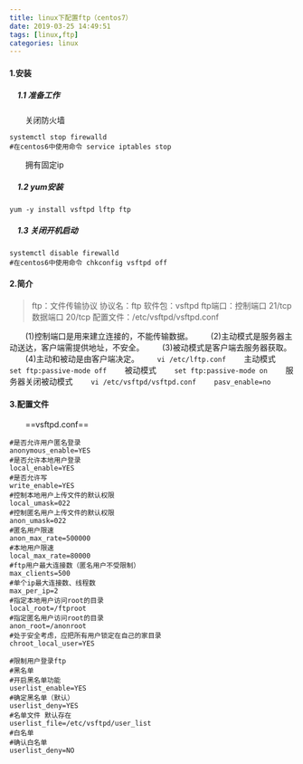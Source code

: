 ```yaml
---
title: linux下配置ftp（centos7）
date: 2019-03-25 14:49:51
tags: [linux,ftp]
categories: linux
---
```

#### 1.安装 ####

##### &emsp;1.1 准备工作 #####
&emsp;&emsp;关闭防火墙

``` linux
systemctl stop firewalld
#在centos6中使用命令 service iptables stop
```
&emsp;&emsp;拥有固定ip

##### &emsp;1.2 yum安装 #####

``` linux
yum -y install vsftpd lftp ftp
```
##### &emsp;1.3 关闭开机启动 #####

``` linux
systemctl disable firewalld
#在centos6中使用命令 chkconfig vsftpd off
```
#### 2.简介 ####
>ftp：文件传输协议
>协议名：ftp
>软件包：vsftpd
>ftp端口：控制端口 21/tcp   数据端口 20/tcp
>配置文件：/etc/vsftpd/vsftpd.conf

&emsp;&emsp;(1)控制端口是用来建立连接的，不能传输数据。
&emsp;&emsp;(2)主动模式是服务器主动送达，客户端需提供地址，不安全。
&emsp;&emsp;(3)被动模式是客户端去服务器获取。
&emsp;&emsp;(4)主动和被动是由客户端决定。
&emsp;&emsp;`vi /etc/lftp.conf`
&emsp;&emsp;主动模式
&emsp;&emsp;`set ftp:passive-mode off`
&emsp;&emsp;被动模式
&emsp;&emsp;`set ftp:passive-mode on`
&emsp;&emsp;服务器关闭被动模式
&emsp;&emsp;`vi /etc/vsftpd/vsftpd.conf`
&emsp;&emsp;`pasv_enable=no`


#### 3.配置文件 ####
&emsp;&emsp;==vsftpd.conf==

``` 
#是否允许用户匿名登录
anonymous_enable=YES
#是否允许本地用户登录
local_enable=YES
#是否允许写
write_enable=YES
#控制本地用户上传文件的默认权限
local_umask=022
#控制匿名用户上传文件的默认权限
anon_umask=022
#匿名用户限速
anon_max_rate=500000
#本地用户限速
local_max_rate=80000
#ftp用户最大连接数（匿名用户不受限制）
max_clients=500
#单个ip最大连接数、线程数
max_per_ip=2
#指定本地用户访问root的目录
local_root=/ftproot
#指定匿名用户访问root的目录
anon_root=/anonroot
#处于安全考虑，应把所有用户锁定在自己的家目录
chroot_local_user=YES
```

```
#限制用户登录ftp
#黑名单
#开启黑名单功能
userlist_enable=YES
#确定黑名单（默认）
userlist_deny=YES
#名单文件 默认存在
userlist_file=/etc/vsftpd/user_list
#白名单
#确认白名单
userlist_deny=NO
```